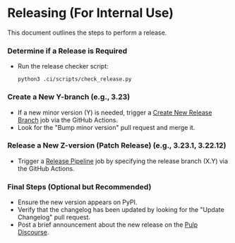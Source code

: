 [//]: # "WARNING: DO NOT EDIT!"
[//]: # ""
[//]: # "This file was generated by plugin_template, and is managed by it. Please use"
[//]: # "'./plugin-template --github pulp_ansible' to update this file."
[//]: # ""
[//]: # "For more info visit https://github.com/pulp/plugin_template"
# Releasing (For Internal Use)

This document outlines the steps to perform a release.

### Determine if a Release is Required
- Run the release checker script:
  ```
  python3 .ci/scripts/check_release.py
  ```

### Create a New Y-branch (e.g., 3.23)
- If a new minor version (Y) is needed, trigger a [Create New Release Branch](https://github.com/pulp/pulp_ansible/actions/workflows/create-branch.yml) job via the GitHub Actions.
- Look for the "Bump minor version" pull request and merge it.

### Release a New Z-version (Patch Release) (e.g., 3.23.1, 3.22.12)
- Trigger a [Release Pipeline](https://github.com/pulp/pulp_ansible/actions/workflows/release.yml) job by specifying the release branch (X.Y) via the GitHub Actions.

### Final Steps (Optional but Recommended)
- Ensure the new version appears on PyPI.
- Verify that the changelog has been updated by looking for the "Update Changelog" pull request.
- Post a brief announcement about the new release on the [Pulp Discourse](https://discourse.pulpproject.org/).
